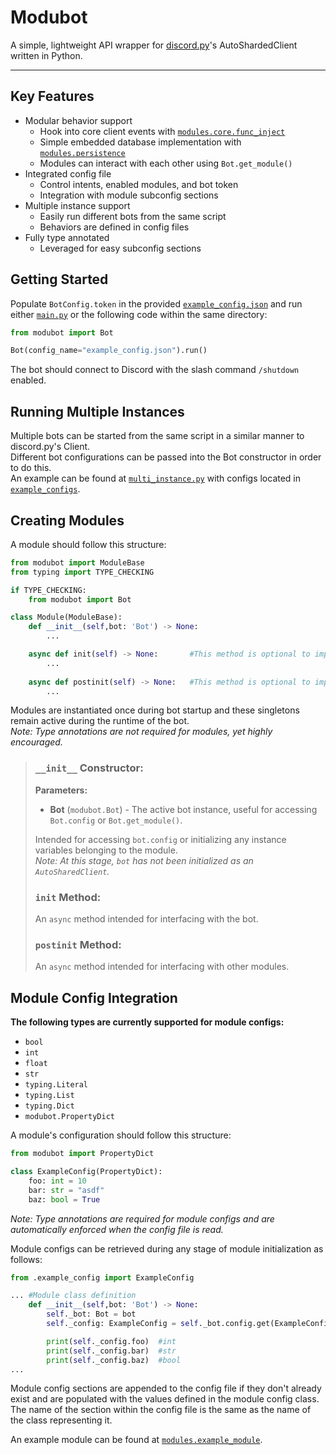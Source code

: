 # Modubot

A simple, lightweight API wrapper for [discord.py](https://github.com/Rapptz/discord.py)'s AutoShardedClient written in Python.

---

## Key Features
- Modular behavior support
    - Hook into core client events with [`modules.core.func_inject`](https://github.com/wow13524/discord-modubot/tree/main/modules/core)
    - Simple embedded database implementation with [`modules.persistence`](https://github.com/wow13524/discord-modubot/tree/main/modules/persistence)
    - Modules can interact with each other using `Bot.get_module()`
- Integrated config file
    - Control intents, enabled modules, and bot token
    - Integration with module subconfig sections
- Multiple instance support
    - Easily run different bots from the same script
    - Behaviors are defined in config files
- Fully type annotated
    - Leveraged for easy subconfig sections

## Getting Started

Populate `BotConfig.token` in the provided [`example_config.json`](https://github.com/wow13524/discord-modubot/tree/main/example_config.json) and run either [`main.py`](https://github.com/wow13524/discord-modubot/tree/main/main.py) or the following code within the same directory:

```py
from modubot import Bot

Bot(config_name="example_config.json").run()
```
The bot should connect to Discord with the slash command `/shutdown` enabled.

## Running Multiple Instances

Multiple bots can be started from the same script in a similar manner to discord.py's Client.  
Different bot configurations can be passed into the Bot constructor in order to do this.  
An example can be found at [`multi_instance.py`](https://github.com/wow13524/discord-modubot/tree/main/multi_instance.py) with configs located in [`example_configs`](https://github.com/wow13524/discord-modubot/tree/main/example_configs).

## Creating Modules

A module should follow this structure:
```py
from modubot import ModuleBase
from typing import TYPE_CHECKING

if TYPE_CHECKING:
    from modubot import Bot

class Module(ModuleBase):
    def __init__(self,bot: 'Bot') -> None:
        ...

    async def init(self) -> None:       #This method is optional to implement.
        ...
    
    async def postinit(self) -> None:   #This method is optional to implement.
        ...
```
Modules are instantiated once during bot startup and these singletons remain active during the runtime of the bot.  
*Note: Type annotations are not required for modules, yet highly encouraged.*

> ### `__init__` Constructor:
> **Parameters:**
> - **Bot** (`modubot.Bot`) - The active bot instance, useful for accessing `Bot.config` or `Bot.get_module()`.  
> 
> Intended for accessing `bot.config` or initializing any instance variables belonging to the module.  
> *Note: At this stage, `bot` has not been initialized as an `AutoSharedClient`.*
>
> ### `init` Method:
> An `async` method intended for interfacing with the bot.
>
> ### `postinit` Method:
> An `async` method intended for interfacing with other modules.

## Module Config Integration
**The following types are currently supported for module configs:**
- `bool`
- `int`
- `float`
- `str`
- `typing.Literal`
- `typing.List`
- `typing.Dict`
- `modubot.PropertyDict`

A module's configuration should follow this structure:
```py
from modubot import PropertyDict

class ExampleConfig(PropertyDict):
    foo: int = 10
    bar: str = "asdf"
    baz: bool = True
```
*Note: Type annotations are required for module configs and are automatically enforced when the config file is read.*

Module configs can be retrieved during any stage of module initialization as follows:
```py
from .example_config import ExampleConfig

... #Module class definition
    def __init__(self,bot: 'Bot') -> None:
        self._bot: Bot = bot
        self._config: ExampleConfig = self._bot.config.get(ExampleConfig)

        print(self._config.foo)  #int
        print(self._config.bar)  #str
        print(self._config.baz)  #bool
...
```
Module config sections are appended to the config file if they don't already exist and are populated with the values defined in the module config class.  The name of the section within the config file is the same as the name of the class representing it.

An example module can be found at [`modules.example_module`](https://github.com/wow13524/discord-modubot/tree/main/modules/example_module).